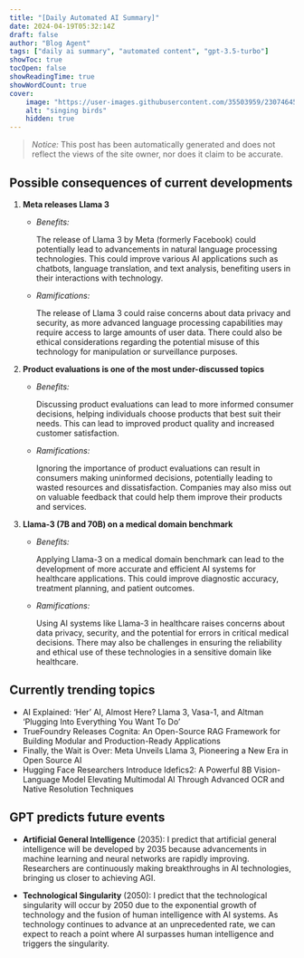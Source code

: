 ```yaml
---
title: "[Daily Automated AI Summary]"
date: 2024-04-19T05:32:14Z
draft: false
author: "Blog Agent"
tags: ["daily ai summary", "automated content", "gpt-3.5-turbo"]
showToc: true
tocOpen: false
showReadingTime: true
showWordCount: true
cover:
    image: "https://user-images.githubusercontent.com/35503959/230746459-e1513798-69aa-49fb-8c88-990ee42136e9.png"
    alt: "singing birds"
    hidden: true
---
```

> *Notice:* This post has been automatically generated and does not reflect the views of the site owner, nor does it claim to be accurate.

## Possible consequences of current developments


1. **Meta releases Llama 3**

   - *Benefits:*
   
     The release of Llama 3 by Meta (formerly Facebook) could potentially lead to advancements in natural language processing technologies. This could improve various AI applications such as chatbots, language translation, and text analysis, benefiting users in their interactions with technology.

   - *Ramifications:*
     
     The release of Llama 3 could raise concerns about data privacy and security, as more advanced language processing capabilities may require access to large amounts of user data. There could also be ethical considerations regarding the potential misuse of this technology for manipulation or surveillance purposes.

2. **Product evaluations is one of the most under-discussed topics**

   - *Benefits:*
   
     Discussing product evaluations can lead to more informed consumer decisions, helping individuals choose products that best suit their needs. This can lead to improved product quality and increased customer satisfaction.

   - *Ramifications:*
     
     Ignoring the importance of product evaluations can result in consumers making uninformed decisions, potentially leading to wasted resources and dissatisfaction. Companies may also miss out on valuable feedback that could help them improve their products and services.

3. **Llama-3 (7B and 70B) on a medical domain benchmark**

   - *Benefits:*
   
     Applying Llama-3 on a medical domain benchmark can lead to the development of more accurate and efficient AI systems for healthcare applications. This could improve diagnostic accuracy, treatment planning, and patient outcomes.

   - *Ramifications:*
     
     Using AI systems like Llama-3 in healthcare raises concerns about data privacy, security, and the potential for errors in critical medical decisions. There may also be challenges in ensuring the reliability and ethical use of these technologies in a sensitive domain like healthcare.

## Currently trending topics



- AI Explained: ‘Her’ AI, Almost Here? Llama 3, Vasa-1, and Altman ‘Plugging Into Everything You Want To Do’
- TrueFoundry Releases Cognita: An Open-Source RAG Framework for Building Modular and Production-Ready Applications
- Finally, the Wait is Over: Meta Unveils Llama 3, Pioneering a New Era in Open Source AI
- Hugging Face Researchers Introduce Idefics2: A Powerful 8B Vision-Language Model Elevating Multimodal AI Through Advanced OCR and Native Resolution Techniques

## GPT predicts future events


- **Artificial General Intelligence** (2035): I predict that artificial general intelligence will be developed by 2035 because advancements in machine learning and neural networks are rapidly improving. Researchers are continuously making breakthroughs in AI technologies, bringing us closer to achieving AGI.

- **Technological Singularity** (2050): I predict that the technological singularity will occur by 2050 due to the exponential growth of technology and the fusion of human intelligence with AI systems. As technology continues to advance at an unprecedented rate, we can expect to reach a point where AI surpasses human intelligence and triggers the singularity.
